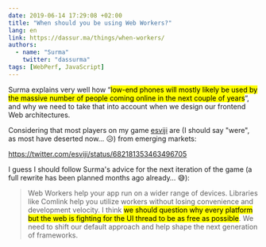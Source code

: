 ```yaml
---
date: 2019-06-14 17:29:08 +02:00
title: "When should you be using Web Workers?"
lang: en
link: https://dassur.ma/things/when-workers/
authors:
  - name: "Surma"
    twitter: "dassurma"
tags: [WebPerf, JavaScript]
---
```


Surma explains very well how “<mark>low-end phones will mostly likely be used by the massive number of people coming online in the next couple of years</mark>“, and why we need to take that into account when we design our frontend Web architectures.

Considering that most players on my game [esviji](https://play.esviji.com/) are (I should say "were", as most have deserted now… 😥) from emerging markets:

https://twitter.com/esviji/status/682181353463496705

I guess I should follow Surma's advice for the next iteration of the game (a full rewrite has been planned months ago already… 😅):

> Web Workers help your app run on a wider range of devices. Libraries like Comlink help you utilize workers without losing convenience and development velocity. I think <mark>we should question why every platform but the web is fighting for the UI thread to be as free as possible</mark>. We need to shift our default approach and help shape the next generation of frameworks.
